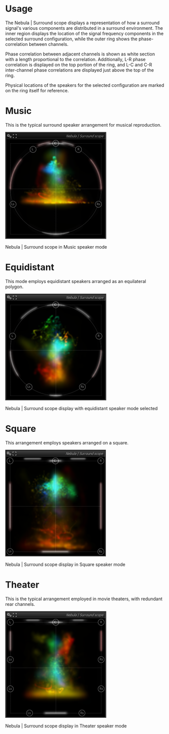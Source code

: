 # Usage
The Nebula | Surround scope displays a representation of how a surround signal's various components
are distributed in a surround environment. The inner region displays the location of the signal
frequency components in the selected surround configuration, while the outer ring shows the
phase-correlation between channels.

<link type="document" target="Phase">Phase</link>
correlation between adjacent channels is shown as white section with a length proportional to the
correlation. Additionally, L-R phase correlation is displayed on the top portion of the ring, and L-C
and C-R inter-channel phase correlations are displayed just above the top of the ring.

Physical locations of the speakers for the selected configuration are marked on the ring itself for
reference.

# Music
This is the typical surround speaker arrangement for musical reproduction.

![](../include/FluxTAnalyzer_2011-08-05_17-19-06-77.png)

Nebula | Surround scope in Music speaker mode

# Equidistant
This mode employs equidistant speakers arranged as an equilateral polygon.

![](../include/FluxTAnalyzer_2011-08-05_17-22-58-75.png)

Nebula | Surround scope display with equidistant speaker mode selected

# Square
This arrangement employs speakers arranged on a square.

![](../include/FluxTAnalyzer_2011-08-05_17-23-22-75.png)

Nebula | Surround scope display in Square speaker mode

# Theater
This is the typical arrangement employed in movie theaters, with redundant rear channels.

![](../include/FluxTAnalyzer_2011-08-05_17-23-45-87.png)

Nebula | Surround scope display in Theater speaker mode





